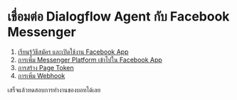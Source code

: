 

# 


# เชื่อมต่อ Dialogflow Agent กับ Facebook Messenger

1. [เรียนรู้วิธีสมัคร และเปิดใช้งาน Facebook App](1-register-developer-account.md)
2. [การเพิ่ม Messenger Platform เข้าไปใน Facebook App](2-add-messenger-platform.md)
3. [การสร้าง Page Token](3-create-page-token.md)
4. [การเพิ่ม Webhook](4-connect-webhook.md)

เสร็จแล้วทดสอบการทำงานของบอทได้เลย